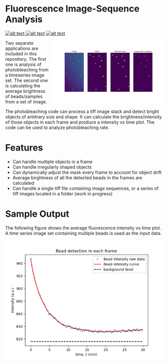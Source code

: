 # Fluorescence Image-Sequence Analysis

<p float="left">
<a href = "https://github.com/zaman13/fluorescence-image-sequence-analysis/tree/main/Codes"> <img src="https://img.shields.io/badge/Language-Python-blue" alt="alt text"> </a>
<a href = "https://github.com/zaman13/fluorescence-image-sequence-analysis/blob/main/LICENSE"> <img src="https://img.shields.io/badge/License-MIT-green" alt="alt text"></a>
<a href = "[https://github.com/zaman13/Poisson-solver-2D/tree/master/Code](https://github.com/zaman13/fluorescence-image-sequence-analysis/tree/main/Codes)"> <img src="https://img.shields.io/badge/Version-1.3-red" alt="alt text"> </a>
</p>


<img align = "right" src="https://github.com/zaman13/fluorescence-image-sequence-analysis/blob/main/Sample%20output/Figure_3.png" alt="alt text" width="360">

Two separate applications are included in this repository. The first one is analysis of photobleaching from a timeseries image set. The second one is calculating the average brightness of beads/samples from a set of image.  

The photobleaching code can process a tiff image stack and detect bright objects of arbitrary size and shape. It can calculate the brightness/intensity of those objects in each frame and produce a intensity vs time plot. The code can be used to analyze photobleaching rate. 



# Features
- Can handle multiple objects in a frame
- Can handle irregularly shaped objects
- Can dynamically adjust the mask every frame to account for object drift
- Average birghtness of all the detected beads in the frames are calculated
- Can handle a single tiff file containing image sequences, or a series of tiff images located in a folder (work in progress) 
  

# Sample Output
The following figure shows the average fluorescence intensity vs time plot. A time series image set containing multiple beads is used as the input data. 

<img align = "left" src="https://github.com/zaman13/fluorescence-image-sequence-analysis/blob/main/Sample%20output/image_2_c1.png" alt="alt text" width="600">
  
